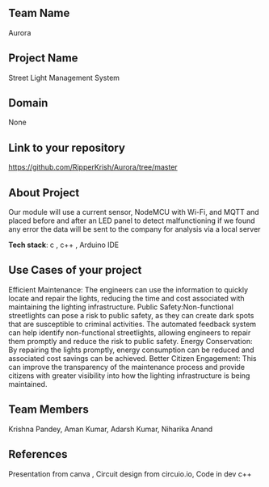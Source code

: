 ## Team Name 
Aurora
## Project Name
Street Light Management System

## Domain
None


## Link to your repository
https://github.com/RipperKrish/Aurora/tree/master

## About Project

Our  module will use a current sensor, NodeMCU with Wi-Fi, and MQTT and placed before and after an LED panel to detect malfunctioning  if we found any error the data will be sent to the company for analysis via a local server






**Tech stack**:
c , c++ ,  Arduino IDE 

 

## Use Cases of your project
Efficient Maintenance: The engineers can use the information to quickly locate and repair the lights, reducing the time and cost associated with maintaining the lighting infrastructure.
Public Safety:Non-functional streetlights can pose a risk to public safety, as they can create dark spots that are susceptible to criminal activities. The automated feedback system can help identify non-functional streetlights, allowing engineers to repair them promptly and reduce the risk to public safety.
Energy Conservation: By repairing the lights promptly, energy consumption can be reduced and associated cost savings can be achieved.
Better Citizen Engagement:  This can improve the transparency of the maintenance process and provide citizens with greater visibility into how the lighting infrastructure is being maintained.


## Team Members
Krishna Pandey,
Aman Kumar,
Adarsh Kumar,
Niharika Anand 

## References
Presentation from canva ,
Circuit design from circuio.io,
Code in dev c++
